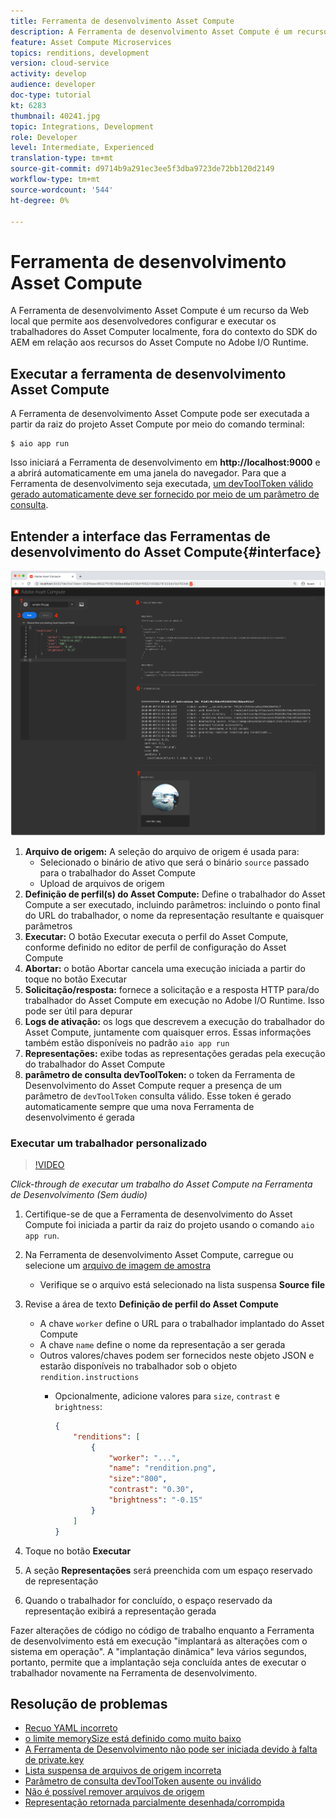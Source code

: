 ```yaml
---
title: Ferramenta de desenvolvimento Asset Compute
description: A Ferramenta de desenvolvimento Asset Compute é um recurso da Web local que permite aos desenvolvedores configurar e executar os trabalhadores do Asset Computer localmente, fora do contexto do SDK do AEM em relação aos recursos do Asset Compute no Adobe I/O Runtime.
feature: Asset Compute Microservices
topics: renditions, development
version: cloud-service
activity: develop
audience: developer
doc-type: tutorial
kt: 6283
thumbnail: 40241.jpg
topic: Integrations, Development
role: Developer
level: Intermediate, Experienced
translation-type: tm+mt
source-git-commit: d9714b9a291ec3ee5f3dba9723de72bb120d2149
workflow-type: tm+mt
source-wordcount: '544'
ht-degree: 0%

---
```



# Ferramenta de desenvolvimento Asset Compute

A Ferramenta de desenvolvimento Asset Compute é um recurso da Web local que permite aos desenvolvedores configurar e executar os trabalhadores do Asset Computer localmente, fora do contexto do SDK do AEM em relação aos recursos do Asset Compute no Adobe I/O Runtime.

## Executar a ferramenta de desenvolvimento Asset Compute

A Ferramenta de desenvolvimento Asset Compute pode ser executada a partir da raiz do projeto Asset Compute por meio do comando terminal:

```
$ aio app run
```

Isso iniciará a Ferramenta de desenvolvimento em __http://localhost:9000__ e a abrirá automaticamente em uma janela do navegador. Para que a Ferramenta de desenvolvimento seja executada, [um devToolToken válido gerado automaticamente deve ser fornecido por meio de um parâmetro de consulta](#troubleshooting__devtooltoken).

## Entender a interface das Ferramentas de desenvolvimento do Asset Compute{#interface}

![Ferramenta de desenvolvimento Asset Compute](./assets/development-tool/asset-compute-dev-tool.png)

1. __Arquivo de origem:__ A seleção do arquivo de origem é usada para:
   + Selecionado o binário de ativo que será o binário `source` passado para o trabalhador do Asset Compute
   + Upload de arquivos de origem
1. __Definição de perfil(s) do Asset Compute:__ Define o trabalhador do Asset Compute a ser executado, incluindo parâmetros: incluindo o ponto final do URL do trabalhador, o nome da representação resultante e quaisquer parâmetros
1. __Executar:__ O botão Executar executa o perfil do Asset Compute, conforme definido no editor de perfil de configuração do Asset Compute
1. __Abortar:__ o botão Abortar cancela uma execução iniciada a partir do toque no botão Executar
1. __Solicitação/resposta:__ fornece a solicitação e a resposta HTTP para/do trabalhador do Asset Compute em execução no Adobe I/O Runtime. Isso pode ser útil para depurar
1. __Logs de ativação:__ os logs que descrevem a execução do trabalhador do Asset Compute, juntamente com quaisquer erros. Essas informações também estão disponíveis no padrão `aio app run`
1. __Representações:__ exibe todas as representações geradas pela execução do trabalhador do Asset Compute
1. __parâmetro de consulta devToolToken:__ o token da Ferramenta de Desenvolvimento do Asset Compute requer a presença de um parâmetro de  `devToolToken` consulta válido. Esse token é gerado automaticamente sempre que uma nova Ferramenta de desenvolvimento é gerada

### Executar um trabalhador personalizado

>[!VIDEO](https://video.tv.adobe.com/v/40241?quality=12&learn=on)

_Click-through de executar um trabalho do Asset Compute na Ferramenta de Desenvolvimento (Sem áudio)_

1. Certifique-se de que a Ferramenta de desenvolvimento do Asset Compute foi iniciada a partir da raiz do projeto usando o comando `aio app run`.
1. Na Ferramenta de desenvolvimento Asset Compute, carregue ou selecione um [arquivo de imagem de amostra](../assets/samples/sample-file.jpg)
   + Verifique se o arquivo está selecionado na lista suspensa __Source file__
1. Revise a área de texto __Definição de perfil do Asset Compute__
   + A chave `worker` define o URL para o trabalhador implantado do Asset Compute
   + A chave `name` define o nome da representação a ser gerada
   + Outros valores/chaves podem ser fornecidos neste objeto JSON e estarão disponíveis no trabalhador sob o objeto `rendition.instructions`
      + Opcionalmente, adicione valores para `size`, `contrast` e `brightness`:

         ```json
         {
             "renditions": [
                 {
                     "worker": "...",
                     "name": "rendition.png",
                     "size":"800",
                     "contrast": "0.30",
                     "brightness": "-0.15"
                 }
             ]
         }
         ```

1. Toque no botão __Executar__
1. A seção __Representações__ será preenchida com um espaço reservado de representação
1. Quando o trabalhador for concluído, o espaço reservado da representação exibirá a representação gerada

Fazer alterações de código no código de trabalho enquanto a Ferramenta de desenvolvimento está em execução &quot;implantará as alterações com o sistema em operação&quot;. A &quot;implantação dinâmica&quot; leva vários segundos, portanto, permite que a implantação seja concluída antes de executar o trabalhador novamente na Ferramenta de desenvolvimento.

## Resolução de problemas

+ [Recuo YAML incorreto](../troubleshooting.md#incorrect-yaml-indentation)
+ [o limite memorySize está definido como muito baixo](../troubleshooting.md#memorysize-limit-is-set-too-low)
+ [A Ferramenta de Desenvolvimento não pode ser iniciada devido à falta de private.key](../troubleshooting.md#missing-private-key)
+ [Lista suspensa de arquivos de origem incorreta](../troubleshooting.md#source-files-dropdown-incorrect)
+ [Parâmetro de consulta devToolToken ausente ou inválido](../troubleshooting.md#missing-or-invalid-devtooltoken-query-parameter)
+ [Não é possível remover arquivos de origem](../troubleshooting.md#unable-to-remove-source-files)
+ [Representação retornada parcialmente desenhada/corrompida](../troubleshooting.md#rendition-returned-partially-drawn-or-corrupt)
